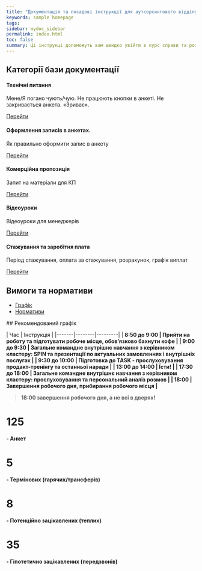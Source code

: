 ```yaml
---
title: "Документація та посадові інструкції для аутсорсингового відділу продажу"
keywords: sample homepage
tags: 
sidebar: mydoc_sidebar
permalink: index.html
toc: false
summary: Ці інструкці допоможуть вам швидко увійти в курс справи та розпочати роботу. Також тут зібрані практично всі відомі технічні проблеми, які можуть відбутись за час вашого перебування за робочим місцем. Якщо ви не змогли знайти тут вирішення своєї проблеми зверніться до it - спеціаліста. 
---
```


<div class="row"> 
         <div class="col-lg-12">
             <h2 class="page-header">Категорії бази документації</h2>
         </div>
         <div class="col-md-3 col-sm-6">
             <div class="panel panel-default text-center">
                 <div class="panel-heading">
                     <span class="fa-stack fa-5x">
                           <i class="fa fa-circle fa-stack-2x text-primary"></i>
                           <i class="fa fa-phone fa-stack-1x fa-inverse"></i>
                     </span>
                 </div>
                 <div class="panel-body">
                     <h4>Технічні питання</h4>
                     <p>Мене/Я погано чують/чую. Не працюють кнопки в анкеті. Не закривається анкета. «Зриває».</p>
                     <a href="tag_technical_problems.html" class="btn btn-primary">Перейти</a>
                 </div>
             </div>
         </div>
         <div class="col-md-3 col-sm-6">
             <div class="panel panel-default text-center">
                 <div class="panel-heading">
                     <span class="fa-stack fa-5x">
                           <i class="fa fa-circle fa-stack-2x text-primary"></i>
                           <i class="fa fa-pencil-square-o fa-stack-1x fa-inverse"></i>
                     </span>
                 </div>
                 <div class="panel-body">
                     <h4>Оформлення записів в анкетах.</h4>
                     <p>Як правильно оформити запис в анкету</p>
                     <a href="tag_anketa.html" class="btn btn-primary">Перейти</a>
                 </div>
             </div>
         </div>
         <div class="col-md-3 col-sm-6">
             <div class="panel panel-default text-center">
                 <div class="panel-heading">
                     <span class="fa-stack fa-5x">
                           <i class="fa fa-circle fa-stack-2x text-primary"></i>
                           <i class="fa fa-support fa-stack-1x fa-inverse"></i>
                     </span>
                 </div>
                 <div class="panel-body">
                     <h4>Комерційна пропозиція</h4>
                     <p>Запит на матеріали для КП</p>
                     <a href="tag_commercial_offer.html" class="btn btn-primary">Перейти</a>
                 </div>
             </div>
         </div>
         <div class="col-md-3 col-sm-6">
             <div class="panel panel-default text-center">
                 <div class="panel-heading">
                     <span class="fa-stack fa-5x">
                           <i class="fa fa-circle fa-stack-2x text-primary"></i>
                           <i class="fa fa-play fa-stack-1x fa-inverse"></i>
                     </span>
                 </div>
                 <div class="panel-body">
                     <h4>Відеоуроки</h4>
                     <p>Відеоуроки для менеджерів</p>
                     <a href="tag_tutorials.html" class="btn btn-primary">Перейти</a>
                 </div>
             </div>
         </div>
</div>

<div class="row"> 
         <div class="col-lg-12">
         </div>
         <div class="col-md-3 col-sm-6">
             <div class="panel panel-default text-center">
                 <div class="panel-heading">
                     <span class="fa-stack fa-5x">
                           <i class="fa fa-circle fa-stack-2x text-primary"></i>
                           <i class="fa fa-money fa-stack-1x fa-inverse"></i>
                     </span>
                 </div>
                 <div class="panel-body">
                     <h4>Стажування та заробітня плата</h4>
                     <p>Період стажування, оплата за стажування, розрахунок, графік виплат</p>
                     <a href="salary.html" class="btn btn-primary">Перейти</a>
                 </div>
             </div>
         </div>
         </div>

## Вимоги та нормативи

<ul id="profileTabs" class="nav nav-tabs">
    <li class="active"><a class="noCrossRef" href="#profile" data-toggle="tab">Графік</a></li>
    <li><a class="noCrossRef" href="#match" data-toggle="tab">Нормативи</a></li>
</ul>
  <div class="tab-content">
<div role="tabpanel" class="tab-pane active" id="profile" markdown="1">
## Рекомендований графік

| Час | Інструкція |
|-------|--------|---------|
| <b>8:50 до 9:00<b> | Прийти на роботу та підготувати робоче місце, обовʼязково бахнути кофе |
| <b>9:00 до 9:30<b> | Загальне командне внутрішнє навчання з керівником кластеру: SPIN та презентації по актуальних замовленнях і  внутрішніх послугах |
| <b>9:30 до 10:00<b> | Підготовка до TASK - прослуховування продакт-тренінгу та останньої наради |
| <b>13:00 до 14:00<b> | Їсти! |
| <b>17:30 до 18:00<b> | Загальне командне внутрішнє навчання з керівником кластеру: прослуховування та персональний аналіз розмов |
| <b>18:00<b> | Завершення робочого дня, прибирання робочого місця |

> 18:00 завершення робочого дня, а не всі в дверях!
</div>

<div role="tabpanel" class="tab-pane" id="match">
   <h1>125</h1><p>- Анкет</p>
   <h1>5</h1><p>- Термінових (гарячих/трансферів)</p>
   <h1>8</h1><p>- Потенційно зацікавлених (теплих)</p>
   <h1>35</h1><p>- Гіпотетично зацікавлених (передзвонів)</p>
</div>
</div>



